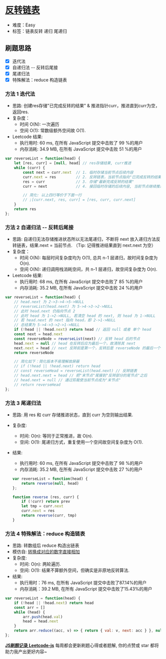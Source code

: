 # [反转链表](https://leetcode-cn.com/problems/reverse-linked-list/)

- 难度：Easy
- 标签：链表反转 递归 尾递归

## 刷题思路

- [x] 迭代法
- [x] 自递归法 -- 反转后尾接
- [x] 尾递归法
- [x] 特殊解法：reduce 构造链表

### 方法 1 迭代法

- 思路: 创建res存储"已完成反转的结果" & 推进指针curr，推进直到curr为空，返回res.
- 复杂度：
    - 时间 O(N): 一次遍历
    - 空间 O(1): 常数级额外空间故 O(1).
- Leetcode 结果:
    - 执行用时: 60 ms, 在所有 JavaScript 提交中击败了 99 %的用户
    - 内存消耗: 34.9 MB, 在所有 JavaScript 提交中击败 51 %的用户

``` js
var reverseList = function(head) {
    let [res, curr] = [null, head] // res存储结果, curr推进
    while (curr) {
        const next = curr.next  // 1. 临时存储当前节点后续内容
        curr.next = res         // 2. 反转链表，当前节点指向"已完成反转的结果"
        res = curr              // 3. 存储"最新完成反转的结果"
        curr = next             // 4. 接回临时存储的后续内容, 当前节点继续推进

        // 简化: 以上四行等价于下面一行
        // ;[curr.next, res, curr] = [res, curr, curr.next]
    }
    return res
};
```

### 方法 2 自递归法 -- 反转后尾接

- 思路: 自递归无法存储推进状态所以无法尾递归，不断将 next 放入递归方法反转链表，结果.next = 当前节点. （Tip: 记得推进结果直到 next.next 为空）
- 复杂度：
    - 时间 O(N): 每层时间复杂度均为 O(1), 总共 n-1 层递归，故时间复杂度为 O(n).
    - 空间 O(N): 递归调用栈消耗空间，共 n-1 层递归，故空间复杂度为 O(n).
- Leetcode 结果:
    - 执行用时: 68 ms, 在所有 JavaScript 提交中击败了 85 %的用户
    - 内存消耗: 35.2 MB, 在所有 JavaScript 提交中击败 24 %的用户

``` js
var reverseList = function(head) {
    // head.next 为 2->3->4->5->NULL
    // reverseList(head.next) 为 5->4->3->2->NULL
    // 此时 head.next 仍指向节点 2
    // 此时 head 为 1->2->NULL, 若清空 head 的 next, 则 head 为 1->NULL
    // 若 head.next 的 next 指向 head，即 2->1->NULL
    // 总结果为 5->4->3->2->1->NULL
    if (!head || !head.next) return head // 返回 null 或者 单个 head
    const next = head.next
    const reverseNode = reverseList(next) // 反转 head 后的节点
    head.next = null // head 在反转后应为最后一个，故清除其 next
    next.next = head // next 反转前是第一个，反转后是 reverseNode 的最后一个，故用来尾接
    return reverseNode

    // 简化如下：简化版本不易理解故屏蔽
    // if (!head || !head.next) return head
    // const reverseHead = reverseList(head.next) // 反转链表
    // head.next.next = head // 把"末节点"尾接到"反转部分的尾节点"之后
    // head.next = null // 通过剪裁使当前节点成为"末节点"
    // return reverseHead
};
```

### 方法 3 尾递归法

- 思路: 用 res 和 curr 存储推进状态，直到 curr 为空则输出结果.
- 复杂度:
    - 时间: O(n): 等同于正常推进，故 O(n).
    - 空间: O(1): 尾递归方式，重复使用一个空间故空间复杂度为 O(1).
- 结果:
    - 执行用时: 60 ms, 在所有 JavaScript 提交中击败了 98 %的用户
    - 内存消耗: 35.2 MB, 在所有 JavaScript 提交中击败 27 %的用户

    ``` js
    var reverseList = function(head) {
        return reverse(null, head)
    };

    function reverse (res, curr) {
        if (!curr) return prev
        let tmp = curr.next
        curr.next = res
        return reverse(curr, tmp)
    }
    ```

### 方法 4 特殊解法：reduce 构造链表

- 思路: 转数组后 reduce 构造出链表
- 模仿自: [转换成对应的数字直接相加](https://leetcode-cn.com/problems/add-two-numbers/solution/zhuan-huan-cheng-dui-ying-de-shu-zi-zhi-jie-xiang-/)
- 复杂度:
    - 时间: O(n): 两轮遍历.
    - 空间: O(1): 结果不算额外空间，但确实是非原地反转算法.
- 结果:
    - 执行用时：76 ms, 在所有 JavaScript 提交中击败了87.14%的用户
    - 内存消耗：39.2 MB, 在所有 JavaScript 提交中击败了15.43%的用户

``` js
var reverseList = function(head) {
    if (!head || !head.next) return head
    const arr = []
    while (head) {
        arr.push(head.val)
        head = head.next
    }
    return arr.reduce((acc, v) => { return { val: v, next: acc } }, null)
};
```

**[JS刷题记录 Leetcode-js](https://github.com/Nodreame/leetcode-js)** 每周都会更新刷题心得或者题解, 你的点赞或 star 都将助力我产出更好内容~
